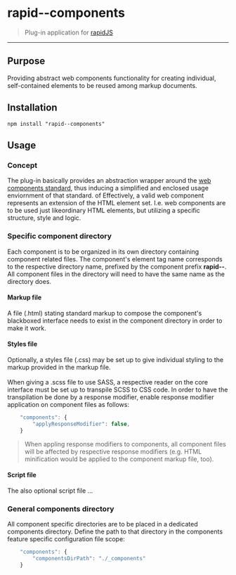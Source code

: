 # rapid--components

> Plug-in application for [rapidJS](https://rapidjs.org)

---

## Purpose

Providing abstract web components functionality for creating individual, self-contained elements to be reused among markup documents.

## Installation

```
npm install "rapid--components"
```

## Usage

### Concept

The plug-in basically provides an abstraction wrapper around the [web components standard](https://www.webcomponents.org/introduction#specifications), thus inducing a simplified and enclosed usage enviornment of that standard. of Effectively, a valid web component represents an extension of the HTML element set. I.e. web components are to be used just likeordinary HTML elements, but utilizing a specific structure, style and logic.

### Specific component directory

Each component is to be organized in its own directory containing component related files. The component's element tag name corresponds to the respective directory name, prefixed by the component prefix **rapid--**. All component files in the directory will need to have the same name as the directory does.

#### Markup file

A file (.html) stating standard markup to compose the component's blackboxed interface needs to exist in the component directory in order to make it work.

#### Styles file

Optionally, a styles file (.css) may be set up to give individual styling to the markup provided in the markup file.\
\
When giving a .scss file to use SASS, a respective reader on the core interface must be set up to transpile SCSS to CSS code. In order to have the transpilation be done by a response modifier, enable response modifier application on component files as follows:

``` js
    "components": {
        "applyResponseModifier": false,
    }
```

> When appling response modifiers to components, all component files will be affected by respective response modifiers (e.g. HTML minification would be applied to the component markup file, too).

#### Script file

The also optional script file ...

### General components directory

All component specific directories are to be placed in a dedicated components directory. Define the path to that directory in the components feature specific configuration file scope: 

``` js
    "components": {
        "componentsDirPath": "./_components"
    }
```


